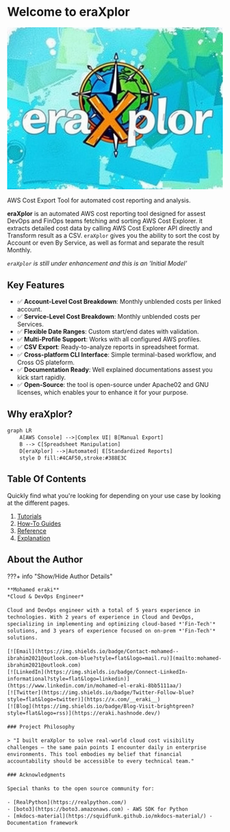 # Welcome to eraXplor

![Banner](assets/images/eraXplor.jpeg)

AWS Cost Export Tool for automated cost reporting and analysis.

**eraXplor** is an automated AWS cost reporting tool designed for assest DevOps and FinOps teams fetching and sorting AWS Cost Explorer.
it extracts detailed cost data by calling AWS Cost Explorer API directly and Transform result as a CSV.
`eraXplor` gives you the ability to sort the cost by Account or even By Service, as well as format and separate the result Monthly.

*`eraXplor` is still under enhancement and this is an 'Initial Model'*


## Key Features
- ✅ **Account-Level Cost Breakdown**: Monthly unblended costs per linked account.
- ✅ **Service-Level Cost Breakdown**: Monthly unblended costs per Services.
- ✅ **Flexible Date Ranges**: Custom start/end dates with validation.
- ✅ **Multi-Profile Support**: Works with all configured AWS profiles.
- ✅ **CSV Export**: Ready-to-analyze reports in spreadsheet format.
- ✅ **Cross-platform CLI Interface**: Simple terminal-based workflow, and Cross OS plateform.
- ✅ **Documentation Ready**: Well explained documentations assest you kick start rapidly.
- ✅ **Open-Source**: the tool is open-source under Apache02 and GNU licenses, which enables your to enhance it for your purpose.

## Why eraXplor?
```mermaid
graph LR
    A[AWS Console] -->|Complex UI| B[Manual Export]
    B --> C[Spreadsheet Manipulation]
    D[eraXplor] -->|Automated| E[Standardized Reports]
    style D fill:#4CAF50,stroke:#388E3C
```

## Table Of Contents
Quickly find what you're looking for depending on
your use case by looking at the different pages.

1. [Tutorials](tutorials.md)
2. [How-To Guides](how-to-guides.md)
3. [Reference](reference.md)
4. [Explanation](explanation.md)


## About the Author

???+ info "Show/Hide Author Details"

    **Mohamed eraki**  
    *Cloud & DevOps Engineer*

    Cloud and DevOps engineer with a total of 5 years experience in technologies. With 2 years of experience in Cloud and DevOps, specializing in implementing and optimizing cloud-based *'Fin-Tech'* solutions, and 3 years of experience focused on on-prem *'Fin-Tech'* solutions.

    [![Email](https://img.shields.io/badge/Contact-mohamed--ibrahim2021@outlook.com-blue?style=flat&logo=mail.ru)](mailto:mohamed-ibrahim2021@outlook.com)  
    [![LinkedIn](https://img.shields.io/badge/Connect-LinkedIn-informational?style=flat&logo=linkedin)](https://www.linkedin.com/in/mohamed-el-eraki-8bb5111aa/)  
    [![Twitter](https://img.shields.io/badge/Twitter-Follow-blue?style=flat&logo=twitter)](https://x.com/__eraki__)  
    [![Blog](https://img.shields.io/badge/Blog-Visit-brightgreen?style=flat&logo=rss)](https://eraki.hashnode.dev/)

    ### Project Philosophy

    > "I built eraXplor to solve real-world cloud cost visibility challenges — the same pain points I encounter daily in enterprise environments. This tool embodies my belief that financial accountability should be accessible to every technical team."

    ### Acknowledgments

    Special thanks to the open source community for:
    
    - [RealPython](https://realpython.com/)
    - [boto3](https://boto3.amazonaws.com) - AWS SDK for Python
    - [mkdocs-material](https://squidfunk.github.io/mkdocs-material/) - Documentation framework





<!-- [Get Started](#){ .md-button } -->

<!-- This site contains the project documentation for the
`calculator` project that is a toy module used in the
Real Python tutorial
[Build Your Python Project Documentation With MkDocs](
    https://realpython.com/python-project-documentation-with-mkdocs/).
Its aim is to give you a framework to build your
project documentation using Python, MkDocs,
mkdocstrings, and the Material for MkDocs theme.

## Table Of Contents

The documentation follows the best practice for
project documentation as described by Daniele Procida
in the [Diátaxis documentation framework](https://diataxis.fr/)
and consists of four separate parts:

1. [Tutorials](tutorials.md)
2. [How-To Guides](how-to-guides.md)
3. [Reference](reference.md)
4. [Explanation](explanation.md)

Quickly find what you're looking for depending on
your use case by looking at the different pages.

## Project Overview

::: main

## Acknowledgements

I want to thank my house plants for providing me with
a negligible amount of oxygen each day. Also, I want
to thank the sun for providing more than half of their
nourishment free of charge. -->